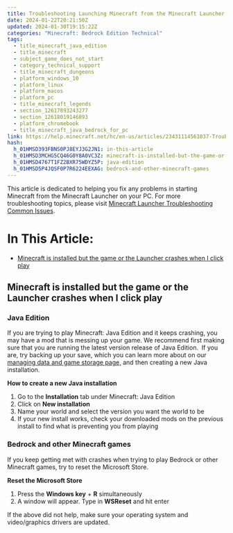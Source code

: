 ```yaml
---
title: Troubleshooting Launching Minecraft from the Minecraft Launcher
date: 2024-01-22T20:21:50Z
updated: 2024-01-30T19:15:22Z
categories: "Minecraft: Bedrock Edition Technical"
tags:
  - title_minecraft_java_edition
  - title_minecraft
  - subject_game_does_not_start
  - category_technical_support
  - title_minecraft_dungeons
  - platform_windows_10
  - platform_linux
  - platform_macos
  - platform_pc
  - title_minecraft_legends
  - section_12617893243277
  - section_12618019146893
  - platform_chromebook
  - title_minecraft_java_bedrock_for_pc
link: https://help.minecraft.net/hc/en-us/articles/23431114561037-Troubleshooting-Launching-Minecraft-from-the-Minecraft-Launcher
hash:
  h_01HMSD393FBNS0PJ8EYJ3G2JN1: in-this-article
  h_01HMSD3MCHG5CQ46G0Y8A0VC3Z: minecraft-is-installed-but-the-game-or-the-launcher-crashes-when-i-click-play
  h_01HMSD4767T1FZ2BXR75WDYZ5P: java-edition
  h_01HMSD5P4JQSF0P7R6224EEXAG: bedrock-and-other-minecraft-games
---
```


This article is dedicated to helping you fix any problems in starting Minecraft from the Minecraft Launcher on your PC. For more troubleshooting topics, please visit [Minecraft Launcher Troubleshooting Common Issues](./Minecraft-Launcher-Support.md).

# In This Article:

- [Minecraft is installed but the game or the Launcher crashes when I click play](https://minecrafthelp.zendesk.com/hc/en-us/articles/undefined#h_01HMSD3MCHG5CQ46G0Y8A0VC3Z)

## Minecraft is installed but the game or the Launcher crashes when I click play

### Java Edition

If you are trying to play Minecraft: Java Edition and it keeps crashing, you may have a mod that is messing up your game. We recommend first making sure that you are running the latest version release of Java Edition.  If you are, try backing up your save, which you can learn more about on our [managing data and game storage page,](../Minecraft-Java-Edition-Technical/Locating-Minecraft-Java-Edition-Files-for-Backup-or-Transfer.md) and then creating a new Java installation.

**How to create a new Java installation**

1.  Go to the **Installation** tab under Minecraft: Java Edition
2.  Click on **New installation**
3.  Name your world and select the version you want the world to be
4.  If your new install works, check your downloaded mods on the previous install to find what is preventing you from playing

### Bedrock and other Minecraft games

If you keep getting met with crashes when trying to play Bedrock or other Minecraft games, try to reset the Microsoft Store.

**Reset the Microsoft Store**

1.  Press the **Windows key** + **R** simultaneously 
2.  A window will appear. Type in **WSReset** and hit enter 

If the above did not help, make sure your operating system and video/graphics drivers are updated.

